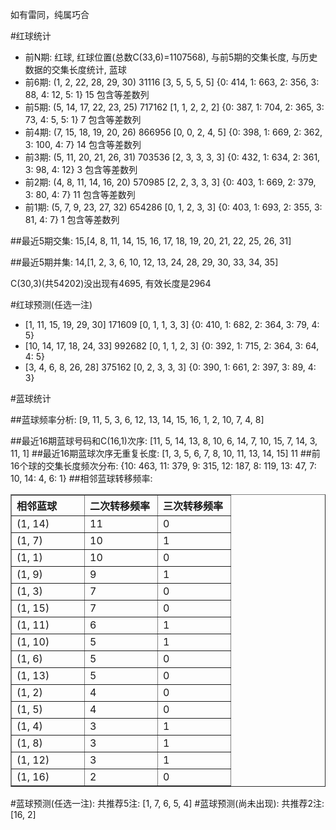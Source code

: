 <!-- 
.. title: 双色球2013101期(2013-08-29)数据分析报告
.. slug: slott-2013101-2013-08-29-report
.. date: 2013-08-30 08:00:00 UTC+08:00
.. tags: Lottery
.. link: 
.. description: 
.. type: text
-->

如有雷同，纯属巧合

<!-- TEASER_END-->

#红球统计

- 前N期: 红球, 红球位置(总数C(33,6)=1107568), 与前5期的交集长度, 与历史数据的交集长度统计, 蓝球
- 前6期: (1, 2, 22, 28, 29, 30) 31116 [3, 5, 5, 5, 5] {0: 414, 1: 663, 2: 356, 3: 88, 4: 12, 5: 1} 15 包含等差数列
- 前5期: (5, 14, 17, 22, 23, 25) 717162 [1, 1, 2, 2, 2] {0: 387, 1: 704, 2: 365, 3: 73, 4: 5, 5: 1} 7 包含等差数列
- 前4期: (7, 15, 18, 19, 20, 26) 866956 [0, 0, 2, 4, 5] {0: 398, 1: 669, 2: 362, 3: 100, 4: 7} 14 包含等差数列
- 前3期: (5, 11, 20, 21, 26, 31) 703536 [2, 3, 3, 3, 3] {0: 432, 1: 634, 2: 361, 3: 98, 4: 12} 3 包含等差数列
- 前2期: (4, 8, 11, 14, 16, 20) 570985 [2, 2, 3, 3, 3] {0: 403, 1: 669, 2: 379, 3: 80, 4: 7} 11 包含等差数列
- 前1期: (5, 7, 9, 23, 27, 32) 654286 [0, 1, 2, 3, 3] {0: 403, 1: 693, 2: 355, 3: 81, 4: 7} 1 包含等差数列

##最近5期交集:
15,[4, 8, 11, 14, 15, 16, 17, 18, 19, 20, 21, 22, 25, 26, 31]

##最近5期并集:
14,[1, 2, 3, 6, 10, 12, 13, 24, 28, 29, 30, 33, 34, 35]

C(30,3)(共54202)没出现有4695, 
有效长度是2964

#红球预测(任选一注)

- [1, 11, 15, 19, 29, 30] 171609 [0, 1, 1, 3, 3] {0: 410, 1: 682, 2: 364, 3: 79, 4: 5}
- [10, 14, 17, 18, 24, 33] 992682 [0, 1, 1, 2, 3] {0: 392, 1: 715, 2: 364, 3: 64, 4: 5}
- [3, 4, 6, 8, 26, 28] 375162 [0, 2, 3, 3, 3] {0: 390, 1: 661, 2: 397, 3: 89, 4: 3}

#蓝球统计

##蓝球频率分析:
[9, 11, 5, 3, 6, 12, 13, 14, 15, 16, 1, 2, 10, 7, 4, 8]

##最近16期蓝球号码和C(16,1)次序:
[11, 5, 14, 13, 8, 10, 6, 14, 7, 10, 15, 7, 14, 3, 11, 1]
##最近16期蓝球次序无重复长度:
[1, 3, 5, 6, 7, 8, 10, 11, 13, 14, 15] 11
##前16个球的交集长度频次分布:
{10: 463, 11: 379, 9: 315, 12: 187, 8: 119, 13: 47, 7: 10, 14: 4, 6: 1}
##相邻蓝球转移频率:
<table border="1" class="table table-striped dataframe">
  <thead>
    <tr style="text-align: left;">
      <th style="min-width: 100px;">相邻蓝球</th>
      <th style="min-width: 100px;">二次转移频率</th>
      <th style="min-width: 100px;">三次转移频率</th>
    </tr>
  </thead>
  <tbody>
    <tr>
      <td> (1, 14)</td>
      <td> 11</td>
      <td> 0</td>
    </tr>
    <tr>
      <td>  (1, 7)</td>
      <td> 10</td>
      <td> 1</td>
    </tr>
    <tr>
      <td>  (1, 1)</td>
      <td> 10</td>
      <td> 0</td>
    </tr>
    <tr>
      <td>  (1, 9)</td>
      <td>  9</td>
      <td> 1</td>
    </tr>
    <tr>
      <td>  (1, 3)</td>
      <td>  7</td>
      <td> 0</td>
    </tr>
    <tr>
      <td> (1, 15)</td>
      <td>  7</td>
      <td> 0</td>
    </tr>
    <tr>
      <td> (1, 11)</td>
      <td>  6</td>
      <td> 1</td>
    </tr>
    <tr>
      <td> (1, 10)</td>
      <td>  5</td>
      <td> 1</td>
    </tr>
    <tr>
      <td>  (1, 6)</td>
      <td>  5</td>
      <td> 0</td>
    </tr>
    <tr>
      <td> (1, 13)</td>
      <td>  5</td>
      <td> 0</td>
    </tr>
    <tr>
      <td>  (1, 2)</td>
      <td>  4</td>
      <td> 0</td>
    </tr>
    <tr>
      <td>  (1, 5)</td>
      <td>  4</td>
      <td> 0</td>
    </tr>
    <tr>
      <td>  (1, 4)</td>
      <td>  3</td>
      <td> 1</td>
    </tr>
    <tr>
      <td>  (1, 8)</td>
      <td>  3</td>
      <td> 1</td>
    </tr>
    <tr>
      <td> (1, 12)</td>
      <td>  3</td>
      <td> 1</td>
    </tr>
    <tr>
      <td> (1, 16)</td>
      <td>  2</td>
      <td> 0</td>
    </tr>
  </tbody>
</table>
#蓝球预测(任选一注):
共推荐5注: [1, 7, 6, 5, 4]
#蓝球预测(尚未出现):
共推荐2注: [16, 2]

